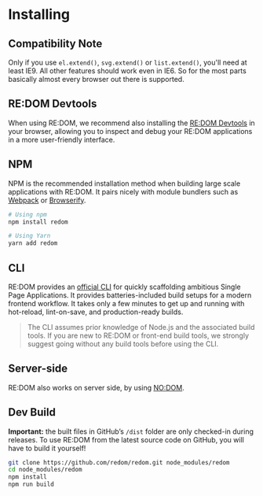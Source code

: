 # Installing

## Compatibility Note

Only if you use `el.extend()`, `svg.extend()` or `list.extend()`, you'll need at least IE9.
All other features should work even in IE6. So for the most parts basically almost every browser out there is supported.

## RE:DOM Devtools

When using RE:DOM, we recommend also installing the [RE:DOM Devtools](https://github.com/redom/redom-devtools) in your browser, allowing you to inspect and
debug your RE:DOM applications in a more user-friendly interface.

## NPM

NPM is the recommended installation method when building large scale applications with RE:DOM.
It pairs nicely with module bundlers such as [Webpack](https://webpack.js.org/) or [Browserify](http://browserify.org/).

```bash
# Using npm
npm install redom

# Using Yarn
yarn add redom
```

## CLI

RE:DOM provides an [official CLI](https://github.com/redom/redom-cli) for quickly scaffolding ambitious Single Page Applications.
It provides batteries-included build setups for a modern frontend workflow.
It takes only a few minutes to get up and running with hot-reload, lint-on-save, and production-ready builds.

> The CLI assumes prior knowledge of Node.js and the associated build tools. If you are new to RE:DOM or front-end build tools, we strongly suggest going without any build tools before using the CLI.

## Server-side

RE:DOM also works on server side, by using [NO:DOM](https://github.com/redom/nodom).

## Dev Build

**Important:** the built files in GitHub’s `/dist` folder are only checked-in during releases.
To use RE:DOM from the latest source code on GitHub, you will have to build it yourself!

```bash
git clone https://github.com/redom/redom.git node_modules/redom
cd node_modules/redom
npm install
npm run build
```

